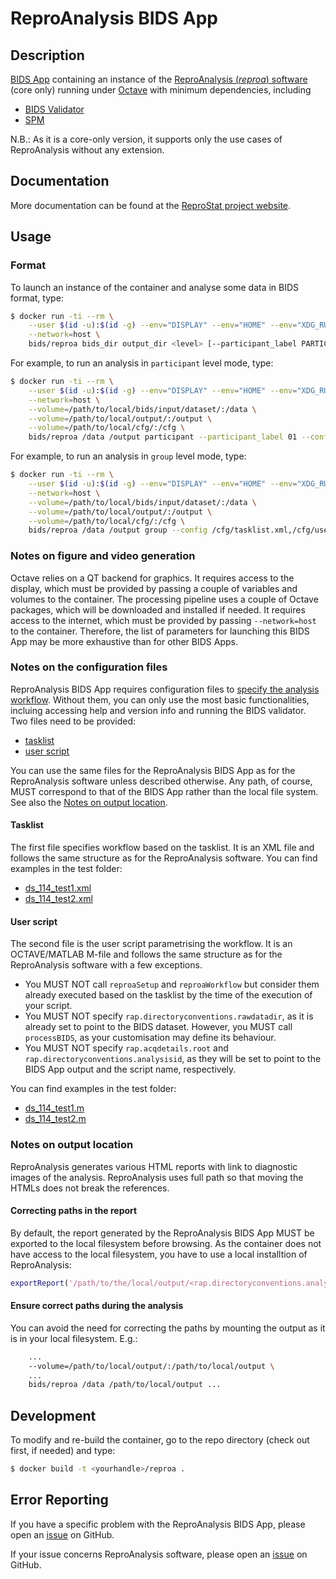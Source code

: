 # ReproAnalysis BIDS App


## Description

[BIDS App](http://bids-apps.neuroimaging.io) containing an instance of the [ReproAnalysis (_reproa_) software](http://github.com/reprostat/reproanalysis) (core only) running under [Octave](https://octave.org) with minimum dependencies, including
- [BIDS Validator](https://github.com/bids-standard/bids-validator)
- [SPM](http://www.fil.ion.ucl.ac.uk/spm)

N.B.: As it is a core-only version, it supports only the use cases of ReproAnalysis without any extension.

## Documentation

More documentation can be found at the [ReproStat project website](http://github.com/reprostat).


## Usage

### Format
To launch an instance of the container and analyse some data in BIDS format, type:

```bash
$ docker run -ti --rm \
	--user $(id -u):$(id -g) --env="DISPLAY" --env="HOME" --env="XDG_RUNTIME_DIR" --volume="$HOME:$HOME:rw" --volume="/dev:/dev:ro" --volume="${XDG_RUNTIME_DIR}:${XDG_RUNTIME_DIR}:rw" \
	--network=host \
	bids/reproa bids_dir output_dir <level> [--participant_label PARTICIPANT_LABEL[,PARTICIPANT_LABEL ...]] --config TASKLIST,USERSCRIPT[--skip_bids_validator]
```

For example, to run an analysis in ```participant``` level mode, type:

```bash
$ docker run -ti --rm \
	--user $(id -u):$(id -g) --env="DISPLAY" --env="HOME" --env="XDG_RUNTIME_DIR" --volume="$HOME:$HOME:rw" --volume="/dev:/dev:ro" --volume="${XDG_RUNTIME_DIR}:${XDG_RUNTIME_DIR}:rw" \
	--network=host \
  	--volume=/path/to/local/bids/input/dataset/:/data \
  	--volume=/path/to/local/output/:/output \
	--volume=/path/to/local/cfg/:/cfg \
  	bids/reproa /data /output participant --participant_label 01 --config /cfg/tasklist.xml,/cfg/userscript.m
```

For example, to run an analysis in ```group``` level mode, type:

```bash
$ docker run -ti --rm \
	--user $(id -u):$(id -g) --env="DISPLAY" --env="HOME" --env="XDG_RUNTIME_DIR" --volume="$HOME:$HOME:rw" --volume="/dev:/dev:ro" --volume="${XDG_RUNTIME_DIR}:${XDG_RUNTIME_DIR}:rw" \
	--network=host \
	--volume=/path/to/local/bids/input/dataset/:/data \
	--volume=/path/to/local/output/:/output \
	--volume=/path/to/local/cfg/:/cfg \
	bids/reproa /data /output group --config /cfg/tasklist.xml,/cfg/userscript.m
```

### Notes on figure and video generation
Octave relies on a QT backend for graphics. It requires access to the display, which must be provided by passing a couple of variables and volumes to the container. The processing pipeline uses a couple of Octave packages, which will be downloaded and installed if needed. It requires access to the internet, which must be provided by passing `--network=host` to the container. Therefore, the list of parameters for launching this BIDS App may be more exhaustive than for other BIDS Apps.

### Notes on the configuration files
ReproAnalysis BIDS App requires configuration files to [specify the analysis workflow](#specification-of-the-workflow). Without them, you can only use the most basic functionalities, incluing accessing help and version info and running the BIDS validator.
Two files need to be provided:
- [tasklist](#tasklist)
- [user script](#user-script)

You can use the same files for the ReproAnalysis BIDS App as for the ReproAnalysis software unless described otherwise. Any path, of course, MUST correspond to that of the BIDS App rather than the local file system. See also the [Notes on output location](#notes-on-output-location).

#### Tasklist
The first file specifies workflow based on the tasklist. It is an XML file and follows the same structure as for the ReproAnalysis software. You can find examples in the test folder:
- [ds_114_test1.xml](tests/ds114_test1.xml)
- [ds_114_test2.xml](tests/ds114_test2.xml)

#### User script
The second file is the user script parametrising the workflow. It is an OCTAVE/MATLAB M-file and follows the same structure as for the ReproAnalysis software with a few exceptions. 
- You MUST NOT call `reproaSetup` and `reproaWorkflow` but consider them already executed based on the tasklist by the time of the execution of your script.
- You MUST NOT specify `rap.directoryconventions.rawdatadir`, as it is already set to point to the BIDS dataset. However, you MUST call `processBIDS`, as your customisation may define its behaviour.
- You MUST NOT specify `rap.acqdetails.root` and `rap.directoryconventions.analysisid`, as they will be set to point to the BIDS App output and the script name, respectively.

You can find examples in the test folder:
- [ds_114_test1.m](tests/ds114_test1.m)
- [ds_114_test2.m](tests/ds114_test2.m)

### Notes on output location
ReproAnalysis generates various HTML reports with link to diagnostic images of the analysis. ReproAnalysis uses full path so that moving the HTMLs does not break the references. 

#### Correcting paths in the report
By default, the report generated by the ReproAnalysis BIDS App MUST be exported to the local filesystem before browsing. As the container does not have access to the local filesystem, you have to use a local installtion of ReproAnalysis:
```matlab
exportReport('/path/to/the/local/output/<rap.directoryconventions.analysisid>','/new/path/to/the/exported/report')
```

#### Ensure correct paths during the analysis
You can avoid the need for correcting the paths by mounting the output as it is in your local filesystem. E.g.:
```bash
	...
	--volume=/path/to/local/output/:/path/to/local/output \
	...
	bids/reproa /data /path/to/local/output ...
```


## Development
To modify and re-build the container, go to the repo directory (check out first, if needed) and type:

```bash
$ docker build -t <yourhandle>/reproa .
```


## Error Reporting

If you have a specific problem with the ReproAnalysis BIDS App, please open an [issue](https://github.com/reprostat/reproa/issues) on GitHub.

If your issue concerns ReproAnalysis software, please open an [issue](https://github.com/reprostat/reproanalysis/issues) on GitHub.
